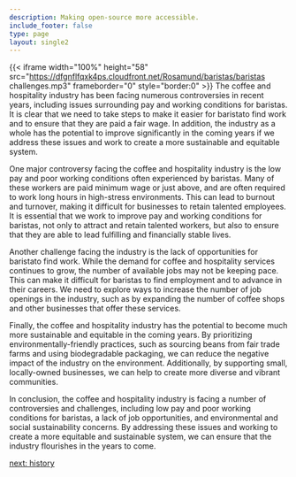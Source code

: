 ```yaml
---
description: Making open-source more accessible.
include_footer: false
type: page
layout: single2
---
```


{{< iframe width="100%" height="58" src="https://dfgnflfqxk4ps.cloudfront.net/Rosamund/baristas/baristas challenges.mp3" frameborder="0" style="border:0" >}}
The coffee and hospitality industry has been facing numerous controversies in recent years, including issues surrounding pay and working conditions for baristas. It is clear that we need to take steps to make it easier for baristato find work and to ensure that they are paid a fair wage. In addition, the industry as a whole has the potential to improve significantly in the coming years if we address these issues and work to create a more sustainable and equitable system.

One major controversy facing the coffee and hospitality industry is the low pay and poor working conditions often experienced by baristas. Many of these workers are paid minimum wage or just above, and are often required to work long hours in high-stress environments. This can lead to burnout and turnover, making it difficult for businesses to retain talented employees. It is essential that we work to improve pay and working conditions for baristas, not only to attract and retain talented workers, but also to ensure that they are able to lead fulfilling and financially stable lives.

Another challenge facing the industry is the lack of opportunities for baristato find work. While the demand for coffee and hospitality services continues to grow, the number of available jobs may not be keeping pace. This can make it difficult for baristas to find employment and to advance in their careers. We need to explore ways to increase the number of job openings in the industry, such as by expanding the number of coffee shops and other businesses that offer these services.

Finally, the coffee and hospitality industry has the potential to become much more sustainable and equitable in the coming years. By prioritizing environmentally-friendly practices, such as sourcing beans from fair trade farms and using biodegradable packaging, we can reduce the negative impact of the industry on the environment. Additionally, by supporting small, locally-owned businesses, we can help to create more diverse and vibrant communities.

In conclusion, the coffee and hospitality industry is facing a number of controversies and challenges, including low pay and poor working conditions for baristas, a lack of job opportunities, and environmental and social sustainability concerns. By addressing these issues and working to create a more equitable and sustainable system, we can ensure that the industry flourishes in the years to come.


<a href="https://workdojos.com/baristas/history">next: history</a>
